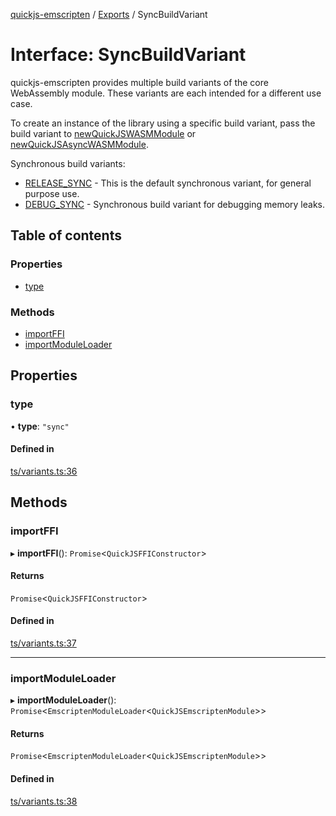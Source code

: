 [quickjs-emscripten](../README.md) / [Exports](../modules.md) / SyncBuildVariant

# Interface: SyncBuildVariant

quickjs-emscripten provides multiple build variants of the core WebAssembly
module. These variants are each intended for a different use case.

To create an instance of the library using a specific build variant, pass the
build variant to [newQuickJSWASMModule](../modules.md#newquickjswasmmodule) or [newQuickJSAsyncWASMModule](../modules.md#newquickjsasyncwasmmodule).

Synchronous build variants:

- [RELEASE_SYNC](../modules.md#release_sync) - This is the default synchronous variant, for general purpose use.
- [DEBUG_SYNC](../modules.md#debug_sync) - Synchronous build variant for debugging memory leaks.

## Table of contents

### Properties

- [type](SyncBuildVariant.md#type)

### Methods

- [importFFI](SyncBuildVariant.md#importffi)
- [importModuleLoader](SyncBuildVariant.md#importmoduleloader)

## Properties

### type

• **type**: ``"sync"``

#### Defined in

[ts/variants.ts:36](https://github.com/justjake/quickjs-emscripten/blob/main/ts/variants.ts#L36)

## Methods

### importFFI

▸ **importFFI**(): `Promise`<`QuickJSFFIConstructor`\>

#### Returns

`Promise`<`QuickJSFFIConstructor`\>

#### Defined in

[ts/variants.ts:37](https://github.com/justjake/quickjs-emscripten/blob/main/ts/variants.ts#L37)

___

### importModuleLoader

▸ **importModuleLoader**(): `Promise`<`EmscriptenModuleLoader`<`QuickJSEmscriptenModule`\>\>

#### Returns

`Promise`<`EmscriptenModuleLoader`<`QuickJSEmscriptenModule`\>\>

#### Defined in

[ts/variants.ts:38](https://github.com/justjake/quickjs-emscripten/blob/main/ts/variants.ts#L38)
